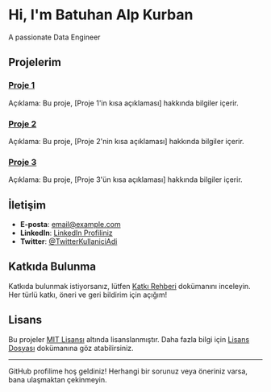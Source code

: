 # Hi, I'm Batuhan Alp Kurban

A passionate Data Engineer
## Projelerim

### [Proje 1](https://github.com/jrkurban/proje1)
Açıklama: Bu proje, [Proje 1'in kısa açıklaması] hakkında bilgiler içerir.

### [Proje 2](https://github.com/jrkurban/proje2)
Açıklama: Bu proje, [Proje 2'nin kısa açıklaması] hakkında bilgiler içerir.

### [Proje 3](https://github.com/jrkurban/proje3)
Açıklama: Bu proje, [Proje 3'ün kısa açıklaması] hakkında bilgiler içerir.

## İletişim

- **E-posta**: [email@example.com](mailto:email@example.com)
- **LinkedIn**: [LinkedIn Profiliniz](https://www.linkedin.com/in/profiliniz)
- **Twitter**: [@TwitterKullaniciAdi](https://twitter.com/TwitterKullaniciAdi)

## Katkıda Bulunma

Katkıda bulunmak istiyorsanız, lütfen [Katkı Rehberi](https://github.com/jrkurban/katki-rehberi) dokümanını inceleyin. Her türlü katkı, öneri ve geri bildirim için açığım!

## Lisans

Bu projeler [MIT Lisansı](https://opensource.org/licenses/MIT) altında lisanslanmıştır. Daha fazla bilgi için [Lisans Dosyası](https://github.com/jrkurban/proje1/blob/main/LICENSE) dokümanına göz atabilirsiniz.

---

GitHub profilime hoş geldiniz! Herhangi bir sorunuz veya öneriniz varsa, bana ulaşmaktan çekinmeyin.
